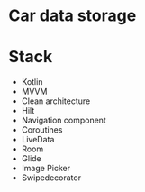 # Car data storage

# Stack
- Kotlin
- MVVM
- Clean architecture
- Hilt
- Navigation component
- Coroutines
- LiveData
- Room
- Glide
- Image Picker
- Swipedecorator